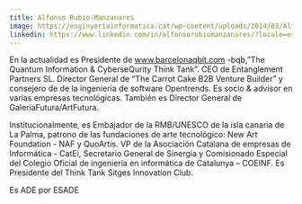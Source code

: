 ```yaml
---
title: Alfonso Rubio-Manzanares
image: https://enginyeriainformatica.cat/wp-content/uploads/2014/03/Alfonso-Rubio-Manzanares-150x200.jpg
linkedin: https://www.linkedin.com/in/alfonsorubiomanzanares/?locale=es_ES
---
```

En la actualidad es 
Presidente de www.barcelonaqbit.com 
-bqb,”The Quantum Information & CyberseQurity Think Tank”. 
CEO de Entanglement Partners SL.
Director General de “The Carrot Cake B2B Venture Builder” y consejero de de la ingeniería de software Opentrends.
Es socio & advisor en varias empresas tecnológicas.
También es Director General de GaleriaFutura/ArtFutura.

Institucionalmente, es Embajador de la RMB/UNESCO de la isla canaria de La Palma, patrono de las fundaciones de arte tecnológico: New Art Foundation - NAF y QuoArtis. 
VP de la Asociación Catalana de empresas de Informática - CatEi, Secretario General de Sinergia y Comisionado Especial del Colegio Oficial de ingeniería en informática de Catalunya – COEINF.
Es Presidente del Think Tank Sitges Innovation Club.

Es ADE por ESADE

